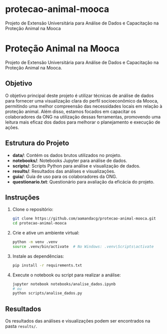 # protecao-animal-mooca
Projeto de Extensão Universitária para Análise de Dados e Capacitação na Proteção Animal na Mooca

# Proteção Animal na Mooca

Projeto de Extensão Universitária para Análise de Dados e Capacitação na Proteção Animal na Mooca.

## Objetivo

O objetivo principal deste projeto é utilizar técnicas de análise de dados para fornecer uma visualização clara do perfil socioeconômico da Mooca, permitindo uma melhor compreensão das necessidades locais em relação à proteção animal. Além disso, estamos focados em capacitar os colaboradores da ONG na utilização dessas ferramentas, promovendo uma leitura mais eficaz dos dados para melhorar o planejamento e execução de ações.

## Estrutura do Projeto

- **data/**: Contém os dados brutos utilizados no projeto.
- **notebooks/**: Notebooks Jupyter para análise de dados.
- **scripts/**: Scripts Python para análise e visualização de dados.
- **results/**: Resultados das análises e visualizações.
- **guia/**: Guia de uso para os colaboradores da ONG.
- **questionario.txt**: Questionário para avaliação da eficácia do projeto.

## Instruções

1. Clone o repositório:
    ```bash
    git clone https://github.com/aamandacg/protecao-animal-mooca.git
    cd protecao-animal-mooca
    ```

2. Crie e ative um ambiente virtual:
    ```bash
    python -m venv .venv
    source .venv/bin/activate  # No Windows: .venv\Scripts\activate
    ```

3. Instale as dependências:
    ```bash
    pip install -r requirements.txt
    ```

4. Execute o notebook ou script para realizar a análise:
    ```bash
    jupyter notebook notebooks/analise_dados.ipynb
    # ou
    python scripts/analise_dados.py
    ```

## Resultados

Os resultados das análises e visualizações podem ser encontrados na pasta `results/`.

